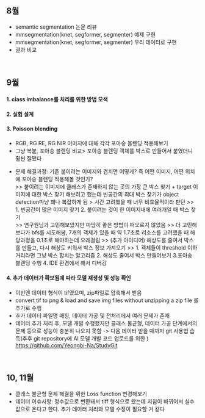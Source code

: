 
## 8월
- semantic segmentation 논문 리뷰
- mmsegmentation(knet, segformer, segmenter) 예제 구현
- mmsegmentation(knet, segformer, segmenter) 우리 데이터로 구현
- 결과 비교
</br>

## 9월
#### 1. class imbalance를 처리를 위한 방법 모색
#### 2. 실험 설계
#### 3. Poisson blending
- RGB, RG RE, RG NIR 이미지에 대해 각각 포아송 블렌딩 적용해보기
- 그냥 복붙, 포아송 블렌딩 비교> 포아송 블렌딩 객체를 박스로 만들어서 붙였더니 훨씬 잘됐다</br>
* 문제 해결과정: 기존 붙이려는 이미지와 겹치면 어떻게? 즉 어떤 이미지, 어떤 위치에 포아송 블렌딩 적용해볼 것인가?</br>
            >> 붙이려는 이미지에 클래스가 존재하지 않는 곳의 가장 큰 박스 찾기 + target 이미지에 대한 박스 찾기
            해보려고 했는데 빈공간의 최대 박스 찾기가 object detection마냥 꽤나 복잡하게 됨 > 시간 고려했을 때 너무 비효율적이라 판단
            >> 1. 빈공간이 많은 이미지 찾기  2. 붙이려는 것이 한 이미지내에 여러개일 때 박스 찾기   
            >> 연구원님과 고민해보았지만 마땅히 좋은 방법이 떠오르지 않았음
            >> 더 고민해보다가 bfs를 시도해봄, 7개의 객체가 있을 때 약 1.7초로 리소스를 고려했을 때 해당과정을 0.1초로 해야하는데 오래걸림
            >> (추가 아이디어) 해상도를 줄여서 박스를 만들고, 다시 해상도 키워서 박스 정보 가져오기
            >> 1. 객체들이 threshold 이하 거리라면 그냥 박스 합치는 알고리즘 2. 해상도 줄여서 박스 만들어보기 3.포아송 블렌딩 수행 4. IDE 환경에서 해서 디버깅 
            
#### 4. 추가 데이터가 확보됨에 따라 모델 재생성 및 성능 확인
- 이번엔 데이터 형식이 tif였으며, zip파일로 압축해서 받음
- convert tif to png & load and save img files without unzipping a zip file 를 추가로 수행
- 추가 데이터 파일명 매칭, 데이터 가공 및 전처리에서 여러 문제가 존재</br>
- 데이터 추가 처리 후, 모델 개발 수행했지만 클래스 불균형, 데이터 가공 단계에서의 문제 등으로 성능이 충분히 나오지 못함
-> 다음 데이터 받을 때까지 git 사용법 습득(추후 git repository에 AI 모델 개발 코드 업로드를 위한 )
https://github.com/Yeongbi-Na/StudyGit

</br>

## 10, 11월
- 클래스 불균형 문제 해결을 위한 Loss function 변경해보기
- 데이터 이슈사항: 정수값으로 변환돼서 tiff 형식으로 왔는데 지침이 바뀌어서 실수값으로 온다고 한다. 추가 데이터 처리와 모델 수정이 필요할 거 같다




